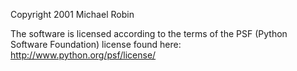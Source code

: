 Copyright 2001 Michael Robin

The software is licensed according to the terms of the PSF (Python Software Foundation) license found here: http://www.python.org/psf/license/